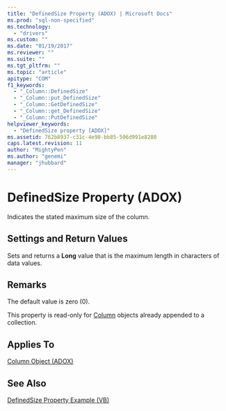 ```yaml
---
title: "DefinedSize Property (ADOX) | Microsoft Docs"
ms.prod: "sql-non-specified"
ms.technology:
  - "drivers"
ms.custom: ""
ms.date: "01/19/2017"
ms.reviewer: ""
ms.suite: ""
ms.tgt_pltfrm: ""
ms.topic: "article"
apitype: "COM"
f1_keywords: 
  - "_Column::DefinedSize"
  - "_Column::put_DefinedSize"
  - "_Column::GetDefinedSize"
  - "_Column::get_DefinedSize"
  - "_Column::PutDefinedSize"
helpviewer_keywords: 
  - "DefinedSize property [ADOX]"
ms.assetid: 762b8937-c31c-4e90-bb85-506d991e8280
caps.latest.revision: 11
author: "MightyPen"
ms.author: "genemi"
manager: "jhubbard"
---
```

# DefinedSize Property (ADOX)
Indicates the stated maximum size of the column.  
  
## Settings and Return Values  
 Sets and returns a **Long** value that is the maximum length in characters of data values.  
  
## Remarks  
 The default value is zero (0).  
  
 This property is read-only for [Column](../../../ado/reference/adox-api/column-object-adox.md) objects already appended to a collection.  
  
## Applies To  
 [Column Object (ADOX)](../../../ado/reference/adox-api/column-object-adox.md)  
  
## See Also  
 [DefinedSize Property Example (VB)](../../../ado/reference/adox-api/definedsize-property-example-vb.md)
